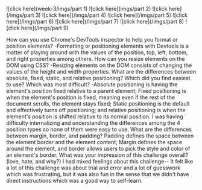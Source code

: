 ![click here](week-3/imgs/part 1)
![click here](imgs/part 2)
![click here](/imgs/part 3)
![click here](/imgs/part 4)
![click here](/imgs/part 5)
![click here](/imgs/part 6)
![click here](/imgs/part 7)
![click here](/imgs/part 8)
![click here](/imgs/part 9)

How can you use Chrome's DevTools inspector to help you format or position elements?
-Formatting or positioning elements with Devtools is a matter of playing around with the values of the position, top, left, bottom, and right properties among others.
How can you resize elements on the DOM using CSS?
-Resizing elements on the DOM consists of changing the values of the height and width properties.
What are the differences between absolute, fixed, static, and relative positioning? Which did you find easiest to use? Which was most difficult?
-Absolute positioning is having the element's position fixed relative to a parent element; Fixed positioning is when the element's position is fixed, meaning even if the rest of the document scrolls, the element stays fixed; Static positioning is the default and effectively turns off positioning; and relative positioning is when the element's position is shifted relative to its normal position. I was having difficulty internalizing and understanding the differences among the 4 position types so none of them were easy to use.
What are the differences between margin, border, and padding?
Padding defines the space between the element border and the element content; Margin defines the space around the element, and border allows users to pick the style and color of an element's border.
What was your impression of this challenge overall? (love, hate, and why?)
I had mixed feelings about this challenge-- It felt like a lot of this challenge was about trial and error and a lot of guesswork which was frustrating, but it was also fun in the sense that we didn't have direct instructions which was a good way to self-learn.
